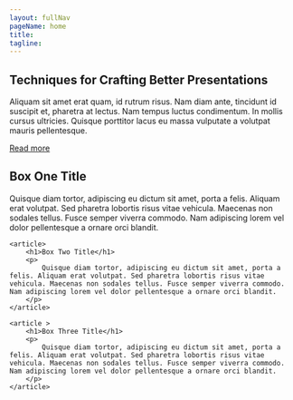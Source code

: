 ```yaml
---
layout: fullNav
pageName: home
title:
tagline: 
---
```


<article class="tagline">
	<h1>Techniques for Crafting Better Presentations</h1>
	<p>
		Aliquam sit amet erat quam, id rutrum risus. Nam diam ante, tincidunt id suscipit et, pharetra at lectus. Nam tempus luctus condimentum. In mollis cursus ultricies. Quisque porttitor lacus eu massa vulputate a volutpat mauris pellentesque.
	</p>
	<p class="buttonSet">
		<a href="book.html">Read more</a>
	</p>
</article>

<span class="featured">
	<article>
		<h1>Box One Title</h1>
		<p>
			Quisque diam tortor, adipiscing eu dictum sit amet, porta a felis. Aliquam erat volutpat. Sed pharetra lobortis risus vitae vehicula. Maecenas non sodales tellus. Fusce semper viverra commodo. Nam adipiscing lorem vel dolor pellentesque a ornare orci blandit.
		</p>
	</article>
	
	<article>
		<h1>Box Two Title</h1>
		<p>
			Quisque diam tortor, adipiscing eu dictum sit amet, porta a felis. Aliquam erat volutpat. Sed pharetra lobortis risus vitae vehicula. Maecenas non sodales tellus. Fusce semper viverra commodo. Nam adipiscing lorem vel dolor pellentesque a ornare orci blandit.
		</p>
	</article>
	
	<article >
		<h1>Box Three Title</h1>
		<p>
			Quisque diam tortor, adipiscing eu dictum sit amet, porta a felis. Aliquam erat volutpat. Sed pharetra lobortis risus vitae vehicula. Maecenas non sodales tellus. Fusce semper viverra commodo. Nam adipiscing lorem vel dolor pellentesque a ornare orci blandit.
		</p>
	</article>
</span>